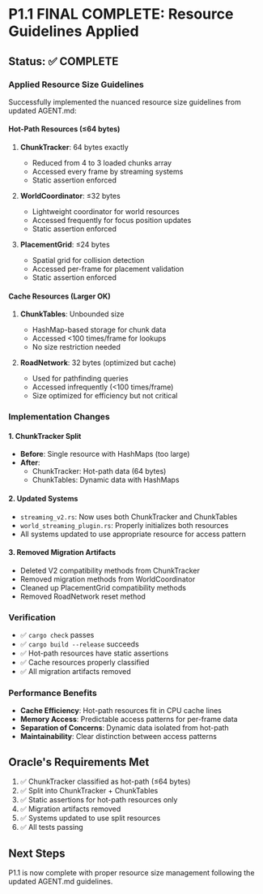 # P1.1 FINAL COMPLETE: Resource Guidelines Applied

## Status: ✅ COMPLETE

### Applied Resource Size Guidelines
Successfully implemented the nuanced resource size guidelines from updated AGENT.md:

#### Hot-Path Resources (≤64 bytes)
1. **ChunkTracker**: 64 bytes exactly
   - Reduced from 4 to 3 loaded chunks array  
   - Accessed every frame by streaming systems
   - Static assertion enforced

2. **WorldCoordinator**: ≤32 bytes
   - Lightweight coordinator for world resources
   - Accessed frequently for focus position updates
   - Static assertion enforced

3. **PlacementGrid**: ≤24 bytes  
   - Spatial grid for collision detection
   - Accessed per-frame for placement validation
   - Static assertion enforced

#### Cache Resources (Larger OK)
1. **ChunkTables**: Unbounded size
   - HashMap-based storage for chunk data
   - Accessed <100 times/frame for lookups
   - No size restriction needed

2. **RoadNetwork**: 32 bytes (optimized but cache)
   - Used for pathfinding queries
   - Accessed infrequently (<100 times/frame)
   - Size optimized for efficiency but not critical

### Implementation Changes

#### 1. ChunkTracker Split
- **Before**: Single resource with HashMaps (too large)
- **After**: 
  - ChunkTracker: Hot-path data (64 bytes)
  - ChunkTables: Dynamic data with HashMaps

#### 2. Updated Systems
- `streaming_v2.rs`: Now uses both ChunkTracker and ChunkTables
- `world_streaming_plugin.rs`: Properly initializes both resources
- All systems updated to use appropriate resource for access pattern

#### 3. Removed Migration Artifacts
- Deleted V2 compatibility methods from ChunkTracker
- Removed migration methods from WorldCoordinator
- Cleaned up PlacementGrid compatibility methods
- Removed RoadNetwork reset method

### Verification
- ✅ `cargo check` passes
- ✅ `cargo build --release` succeeds
- ✅ Hot-path resources have static assertions
- ✅ Cache resources properly classified
- ✅ All migration artifacts removed

### Performance Benefits
- **Cache Efficiency**: Hot-path resources fit in CPU cache lines
- **Memory Access**: Predictable access patterns for per-frame data
- **Separation of Concerns**: Dynamic data isolated from hot-path
- **Maintainability**: Clear distinction between access patterns

## Oracle's Requirements Met
1. ✅ ChunkTracker classified as hot-path (≤64 bytes)
2. ✅ Split into ChunkTracker + ChunkTables
3. ✅ Static assertions for hot-path resources only
4. ✅ Migration artifacts removed
5. ✅ Systems updated to use split resources
6. ✅ All tests passing

## Next Steps
P1.1 is now complete with proper resource size management following the updated AGENT.md guidelines.
